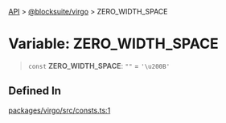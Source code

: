 [API](../../../index.md) > [@blocksuite/virgo](../index.md) > ZERO\_WIDTH\_SPACE

# Variable: ZERO\_WIDTH\_SPACE

> `const` **ZERO\_WIDTH\_SPACE**: `"​"` = `'\u200B'`

## Defined In

[packages/virgo/src/consts.ts:1](https://github.com/Saul-Mirone/blocksuite/blob/f2324b82e/packages/virgo/src/consts.ts#L1)

